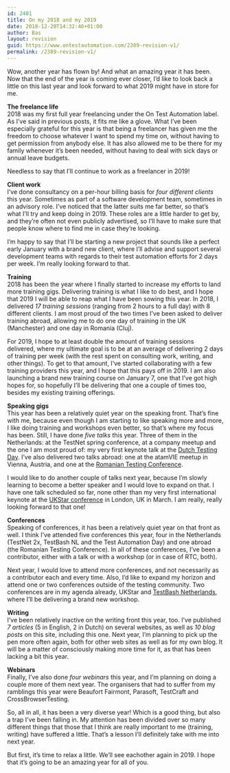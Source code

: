 ```yaml
---
id: 2401
title: On my 2018 and my 2019
date: 2018-12-20T14:32:46+01:00
author: Bas
layout: revision
guid: https://www.ontestautomation.com/2389-revision-v1/
permalink: /2389-revision-v1/
---
```

Wow, another year has flown by! And what an amazing year it has been. Now that the end of the year is coming ever closer, I&#8217;d like to look back a little on this last year and look forward to what 2019 might have in store for me.

**The freelance life**  
2018 was my first full year freelancing under the On Test Automation label. As I&#8217;ve said in previous posts, it fits me like a glove. What I&#8217;ve been especially grateful for this year is that being a freelancer has given me the freedom to choose whatever I want to spend my time on, without having to get permission from anybody else. It has also allowed me to be there for my family whenever it&#8217;s been needed, without having to deal with sick days or annual leave budgets.

Needless to say that I&#8217;ll continue to work as a freelancer in 2019!

**Client work**  
I&#8217;ve done consultancy on a per-hour billing basis for _four different clients_ this year. Sometimes as part of a software development team, sometimes in an advisory role. I&#8217;ve noticed that the latter suits me far better, so that&#8217;s what I&#8217;ll try and keep doing in 2019. These roles are a little harder to get by, and they&#8217;re often not even publicly advertised, so I&#8217;ll have to make sure that people know where to find me in case they&#8217;re looking.

I&#8217;m happy to say that I&#8217;ll be starting a new project that sounds like a perfect early January with a brand new client, where I&#8217;ll advise and support several development teams with regards to their test automation efforts for 2 days per week. I&#8217;m really looking forward to that.

**Training**  
2018 has been the year where I finally started to increase my efforts to land more training gigs. Delivering training is what I like to do best, and I hope that 2019 I will be able to reap what I have been sowing this year. In 2018, I delivered _17 training sessions_ (ranging from 2 hours to a full day) with 8 different clients. I am most proud of the two times I&#8217;ve been asked to deliver training abroad, allowing me to do one day of training in the UK (Manchester) and one day in Romania (Cluj).

For 2019, I hope to at least double the amount of training sessions delivered, where my ultimate goal is to be at an average of delivering 2 days of training per week (with the rest spent on consulting work, writing, and other things). To get to that amount, I&#8217;ve started collaborating with a few training providers this year, and I hope that this pays off in 2019. I am also launching a brand new training course on January 7, one that I&#8217;ve got high hopes for, so hopefully I&#8217;ll be delivering that one a couple of times too, besides my existing training offerings.

**Speaking gigs**  
This year has been a relatively quiet year on the speaking front. That&#8217;s fine with me, because even though I am starting to like speaking more and more, I like doing training and workshops even better, so that&#8217;s where my focus has been. Still, I have done _five talks_ this year. Three of them in the Netherlands: at the TestNet spring conference, at a company meetup and the one I am most proud of: my very first keynote talk at the <a href="https://testdag2018.github.io" target="_blank" rel="noreferrer noopener" aria-label="Speaking gigs
This year has been a relatively quiet year on the speaking front. That's fine with me, because even though I am starting to like speaking more and more, I like doing training and workshops even better, so that's where my focus has been. Still, I have done five talks this year. Three of them in the Netherlands: at the TestNet spring conference, at a company meetup and the one I am most proud of: my very first keynote talk at the Dutch Testing Day. I've also delivered two talks abroad: one at the atamVIE meetup in Vienna, Austria, and one at the Romanian Testing Conference. (opens in a new tab)">Dutch Testing Day</a>. I&#8217;ve also delivered two talks abroad: one at the atamVIE meetup in Vienna, Austria, and one at the <a rel="noreferrer noopener" aria-label="Speaking gigs
This year has been a relatively quiet year on the speaking front. That's fine with me, because even though I am starting to like speaking more and more, I like doing training and workshops even better, so that's where my focus has been. Still, I have done five talks this year. Three of them in the Netherlands: at the TestNet spring conference, at a company meetup and the one I am most proud of: my very first keynote talk at the Dutch Testing Day. I've also delivered two talks abroad: one at the atamVIE meetup in Vienna, Austria, and one at the Romanian Testing Conference. (opens in a new tab)" href="https://romaniatesting.ro/" target="_blank">Romanian Testing Conference</a>.

I would like to do another couple of talks next year, because I&#8217;m slowly learning to become a better speaker and I would love to expand on that. I have one talk scheduled so far, none other than my very first international keynote at the <a href="https://ukstar.eurostarsoftwaretesting.com/" target="_blank" rel="noreferrer noopener" aria-label="I would like to do another couple of talks next year, because I'm slowly learning to become a better speaker and I would love to expand on that. I have one talk scheduled so far, none other than my very first international keynote at the UKStar conference in London, UK in March. I am really, really looking forward to that one! (opens in a new tab)">UKStar conference</a> in London, UK in March. I am really, really looking forward to that one!

**Conferences**  
Speaking of conferences, it has been a relatively quiet year on that front as well. I think I&#8217;ve attended five conferences this year, four in the Netherlands (TestNet 2x, TestBash NL and the Test Automation Day) and one abroad (the Romanian Testing Conference). In all of these conferences, I&#8217;ve been a contributor, either with a talk or with a workshop (or in case of RTC, both).

Next year, I would love to attend more conferences, and not necessarily as a contributor each and every time. Also, I&#8217;d like to expand my horizon and attend one or two conferences outside of the testing community. Two conferences are in my agenda already, UKStar and <a href="https://www.ministryoftesting.com/events/testbash-netherlands-2019" target="_blank" rel="noreferrer noopener" aria-label="Next year, I would love to attend more conferences, and not necessarily as a contributor each and every time. Also, I'd like to expand my horizon and attend one or two conferences outside of the testing community. Two conferences are in my agenda already, UKStar and TestBash Netherlands, where I'll be delivering a brand new workshop. (opens in a new tab)">TestBash Netherlands</a>, where I&#8217;ll be delivering a brand new workshop.

**Writing**  
I&#8217;ve been relatively inactive on the writing front this year, too. I&#8217;ve published _7 articles_ (5 in English, 2 in Dutch) on several websites, as well as _10 blog posts_ on this site, including this one. Next year, I&#8217;m planning to pick up the pen more often again, both for other web sites as well as for my own blog. It will be a matter of consciously making more time for it, as that has been lacking a bit this year.

**Webinars**  
Finally, I&#8217;ve also done _four webinars_ this year, and I&#8217;m planning on doing a couple more of them next year. The organisers that had to suffer from my ramblings this year were Beaufort Fairmont, Parasoft, TestCraft and CrossBrowserTesting.

So, all in all, it has been a very diverse year! Which is a good thing, but also a trap I&#8217;ve been falling in. My attention has been divided over so many different things that those that I think are really important to me (training, writing) have suffered a little. That&#8217;s a lesson I&#8217;ll definitely take with me into next year.

But first, it&#8217;s time to relax a little. We&#8217;ll see eachother again in 2019. I hope that it&#8217;s going to be an amazing year for all of you.